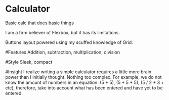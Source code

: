 # Calculator
Basic calc that does basic things

I am a firm believer of Flexbox, but it has its limitations.

Buttons layout powered using my scuffed knowledge of Grid.

#Features
Addition, subtraction, multiplication, division

#Style
Sleek, compact

#Insight
I realize writing a simple calculator requires a little more brain power than I initially thought. Nothing too complex.
For example, we do not know the amount of numbers in an equation. (5 + 5), (5 + 5 + 5), (5 / 2 + 3 + etc), therefore, take into account what has been entered and have yet to be entered.
